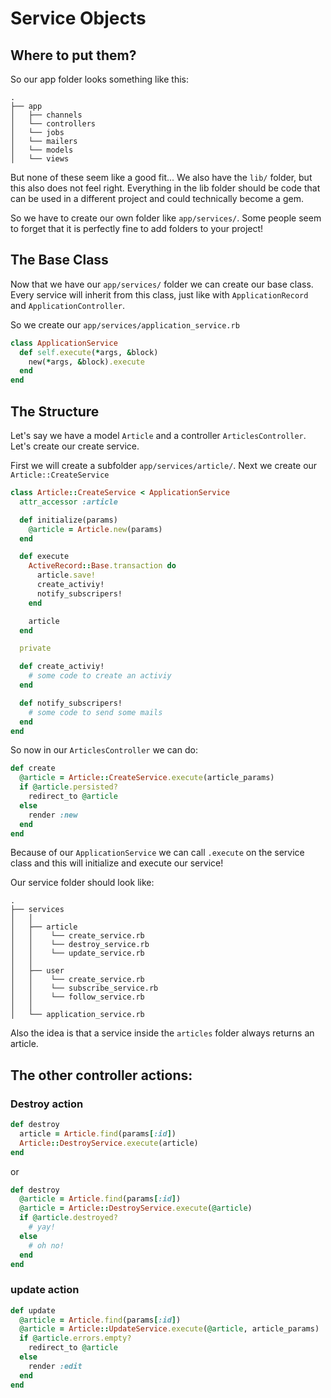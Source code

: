 # Service Objects
## Where to put them?
So our app folder looks something like this:
```
.
├── app
│   ├── channels
│   └── controllers
│   └── jobs
│   └── mailers
│   └── models
│   └── views
```
But none of these seem like a good fit...
We also have the `lib/` folder, but this also does not feel right.
Everything in the lib folder should be code that can be used in a different project and could technically become a gem.

So we have to create our own folder like `app/services/`.
Some people seem to forget that it is perfectly fine to add folders to your project!

## The Base Class
Now that we have our `app/services/` folder we can create our base class. Every service
will inherit from this class, just like with `ApplicationRecord` and `ApplicationController`.

So we create our `app/services/application_service.rb`
```ruby
class ApplicationService
  def self.execute(*args, &block)
    new(*args, &block).execute
  end
end
```

## The Structure
Let's say we have a model `Article` and a controller `ArticlesController`.
Let's create our create service.

First we will create a subfolder `app/services/article/`.
Next we create our `Article::CreateService`
```ruby
class Article::CreateService < ApplicationService
  attr_accessor :article

  def initialize(params)
    @article = Article.new(params)
  end

  def execute
    ActiveRecord::Base.transaction do
      article.save!
      create_activiy!
      notify_subscripers!
    end

    article
  end

  private

  def create_activiy!
    # some code to create an activiy
  end

  def notify_subscripers!
    # some code to send some mails
  end
end
```

So now in our `ArticlesController` we can do:
```ruby
def create
  @article = Article::CreateService.execute(article_params)
  if @article.persisted?
    redirect_to @article
  else
    render :new
  end
end
```
Because of our `ApplicationService` we can call `.execute` on the service class and this will initialize and execute our service!

Our service folder should look like:
```
.
├── services
│   │
│   ├── article
│   │    └── create_service.rb
│   │    └── destroy_service.rb
│   │    └── update_service.rb
│   │
│   ├── user
│   │    └── create_service.rb
│   │    └── subscribe_service.rb
│   │    └── follow_service.rb
│   │
│   └── application_service.rb
```
Also the idea is that a service inside the `articles` folder always returns an article.

## The other controller actions:
### Destroy action
```ruby
def destroy
  article = Article.find(params[:id])
  Article::DestroyService.execute(article)
end
```
or
```ruby
def destroy
  @article = Article.find(params[:id])
  @article = Article::DestroyService.execute(@article)
  if @article.destroyed?
    # yay!
  else
    # oh no!
  end
end
```

### update action
```ruby
def update
  @article = Article.find(params[:id])
  @article = Article::UpdateService.execute(@article, article_params)
  if @article.errors.empty?
    redirect_to @article
  else
    render :edit
  end
end
```

